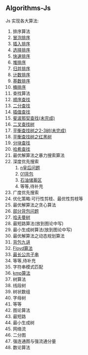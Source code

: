 ## Algorithms-Js

Js 实现各大算法:

1. 排序算法
 1. [冒泡排序](./sort/BubbleSort.js)
 2. [插入排序](./sort/InsertSort.js)
 3. [选择排序](./sort/SelectionSort.js)
 4. [快速排序](./sort/QuickSort.js)
 5. [堆排序](./sort/HeapSort.js)
 6. [归并排序](./sort/MergeSort.js)
 7. [计数排序](./sort/CountingSort.js)
 8. [基数排序](./sort/RadixSort.js)
 9. [桶排序](./sort/BucketSort.js)
2. 查找算法
 1. [顺序查找](./search/SequenceSearch.js)
 2. [二分查找](./search/BinarySearch.js)
 3. [插值查找](./search/InsertionSearch.js)
 4. [斐波那契查找(未完成)](./search/FibonacciSearch.js)
 5. [二叉查找树](./search/BinarySearchTree.js)
 6. [平衡查找树之2-3树(未完成)](./search/TwoThreeTree.js)
 7. [平衡查找树之红黑树](./serach/RedBlackTree.js)
 8. [分块查找](./search/BlockSearch.js)
 9. [哈希查找](./search/HashSearch.js)
3. 最优解算法之暴力搜索算法
 1. 深度优先搜索
    1. [n皇后问题](./dfs/NQueens.js)
    2. [01背包](./dfs/Package01.js)
    3. [石油储蓄区](.dfs/OilDeposits.js)
    4. 等等,待补充
 2. 广度优先搜索
 3. 优化策略:可行性剪枝、最优性剪枝等
4. 最优解算法之贪心算法
 1. [部分背包问题](./search/PackageGreedy.js)
 2. [哈夫曼树](./search/HuffmanGreedy.js)
 3. 最短路算法(放到图论中写)
 4. 最小生成树算法(放到图论中写)
5. 最优解算法之动态规划算法
 1. [背包九讲](./dp/PackageDp.js)
 2. [Floyd算法](./dp/Floyd.js)
 3. [最长公共子串](./dp/LCS.js)
 4. 等等,待补充
6. 字符串模式匹配
 1. [kmp算法](./string/kmp.js)
7. 树算法
 1. 线段树
 2. 树状数组
 3. 字母树
 4. 等等
8. 图论算法
 1. 最短路
 2. 最小生成树
 3. 网络流
 4. 二分图
 5. 强连通图与强流通分量
9. 数论算法